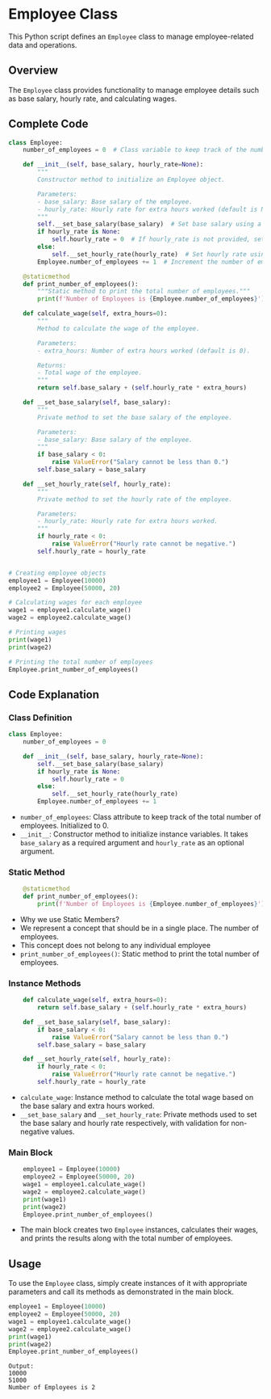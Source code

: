 # Employee Class

This Python script defines an `Employee` class to manage employee-related data and operations.

## Overview

The `Employee` class provides functionality to manage employee details such as base salary, hourly rate, and calculating wages.

## Complete Code
```python
class Employee:
    number_of_employees = 0  # Class variable to keep track of the number of employees

    def __init__(self, base_salary, hourly_rate=None):
        """
        Constructor method to initialize an Employee object.

        Parameters:
        - base_salary: Base salary of the employee.
        - hourly_rate: Hourly rate for extra hours worked (default is None).
        """
        self.__set_base_salary(base_salary)  # Set base salary using a private method
        if hourly_rate is None:
            self.hourly_rate = 0  # If hourly_rate is not provided, set it to 0
        else:
            self.__set_hourly_rate(hourly_rate)  # Set hourly rate using a private method
        Employee.number_of_employees += 1  # Increment the number of employees

    @staticmethod
    def print_number_of_employees():
        """Static method to print the total number of employees."""
        print(f'Number of Employees is {Employee.number_of_employees}')

    def calculate_wage(self, extra_hours=0):
        """
        Method to calculate the wage of the employee.

        Parameters:
        - extra_hours: Number of extra hours worked (default is 0).

        Returns:
        - Total wage of the employee.
        """
        return self.base_salary + (self.hourly_rate * extra_hours)

    def __set_base_salary(self, base_salary):
        """
        Private method to set the base salary of the employee.

        Parameters:
        - base_salary: Base salary of the employee.
        """
        if base_salary < 0:
            raise ValueError("Salary cannot be less than 0.")
        self.base_salary = base_salary

    def __set_hourly_rate(self, hourly_rate):
        """
        Private method to set the hourly rate of the employee.

        Parameters:
        - hourly_rate: Hourly rate for extra hours worked.
        """
        if hourly_rate < 0:
            raise ValueError("Hourly rate cannot be negative.")
        self.hourly_rate = hourly_rate


# Creating employee objects
employee1 = Employee(10000)
employee2 = Employee(50000, 20)

# Calculating wages for each employee
wage1 = employee1.calculate_wage()
wage2 = employee2.calculate_wage()

# Printing wages
print(wage1)
print(wage2)

# Printing the total number of employees
Employee.print_number_of_employees()
```

## Code Explanation

### Class Definition

```python
class Employee:
    number_of_employees = 0

    def __init__(self, base_salary, hourly_rate=None):
        self.__set_base_salary(base_salary)
        if hourly_rate is None:
            self.hourly_rate = 0
        else:
            self.__set_hourly_rate(hourly_rate)
        Employee.number_of_employees += 1
```

- `number_of_employees`: Class attribute to keep track of the total number of employees. Initialized to 0.
- `__init__`: Constructor method to initialize instance variables. It takes `base_salary` as a required argument and `hourly_rate` as an optional argument.

### Static Method

```python
    @staticmethod
    def print_number_of_employees():
        print(f'Number of Employees is {Employee.number_of_employees}')
```
-   Why we use Static Members?
-   We represent a concept that should be in a single place. The number of employees.
-   This concept does not belong to any individual employee
- `print_number_of_employees()`: Static method to print the total number of employees.

### Instance Methods

```python
    def calculate_wage(self, extra_hours=0):
        return self.base_salary + (self.hourly_rate * extra_hours)

    def __set_base_salary(self, base_salary):
        if base_salary < 0:
            raise ValueError("Salary cannot be less than 0.")
        self.base_salary = base_salary

    def __set_hourly_rate(self, hourly_rate):
        if hourly_rate < 0:
            raise ValueError("Hourly rate cannot be negative.")
        self.hourly_rate = hourly_rate
```

- `calculate_wage`: Instance method to calculate the total wage based on the base salary and extra hours worked.
- `__set_base_salary` and `__set_hourly_rate`: Private methods used to set the base salary and hourly rate respectively, with validation for non-negative values.

### Main Block

```python
    employee1 = Employee(10000)
    employee2 = Employee(50000, 20)
    wage1 = employee1.calculate_wage()
    wage2 = employee2.calculate_wage()
    print(wage1)
    print(wage2)
    Employee.print_number_of_employees()
```

- The main block creates two `Employee` instances, calculates their wages, and prints the results along with the total number of employees.

## Usage

To use the `Employee` class, simply create instances of it with appropriate parameters and call its methods as demonstrated in the main block.

```python
employee1 = Employee(10000)
employee2 = Employee(50000, 20)
wage1 = employee1.calculate_wage()
wage2 = employee2.calculate_wage()
print(wage1)
print(wage2)
Employee.print_number_of_employees()
```

```plaintext
Output:
10000
51000
Number of Employees is 2
```
